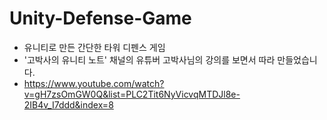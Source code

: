 # Unity-Defense-Game
- 유니티로 만든 간단한 타워 디펜스 게임
- '고박사의 유니티 노트' 채널의 유튜버 고박사님의 강의를 보면서 따라 만들었습니다.
- https://www.youtube.com/watch?v=gH7zsOmGW0Q&list=PLC2Tit6NyVicvqMTDJl8e-2IB4v_I7ddd&index=8
